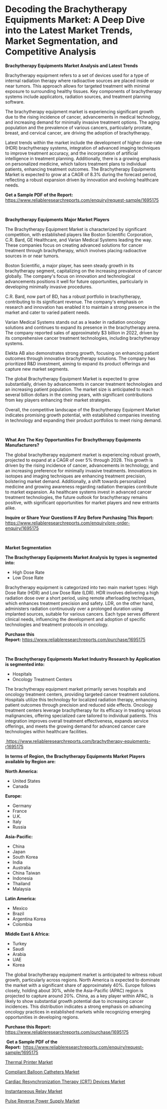 <p><h1>Decoding the Brachytherapy Equipments Market: A Deep Dive into the Latest Market Trends, Market Segmentation, and Competitive Analysis</h1></p><p><strong>Brachytherapy Equipments Market Analysis and Latest Trends</strong></p>
<p><p>Brachytherapy equipment refers to a set of devices used for a type of internal radiation therapy where radioactive sources are placed inside or near tumors. This approach allows for targeted treatment with minimal exposure to surrounding healthy tissues. Key components of brachytherapy systems include applicators, radiation sources, and treatment planning software. </p><p>The brachytherapy equipment market is experiencing significant growth due to the rising incidence of cancer, advancements in medical technology, and increasing demand for minimally invasive treatment options. The aging population and the prevalence of various cancers, particularly prostate, breast, and cervical cancer, are driving the adoption of brachytherapy. </p><p>Latest trends within the market include the development of higher dose-rate (HDR) brachytherapy systems, integration of advanced imaging techniques to improve treatment accuracy, and the incorporation of artificial intelligence in treatment planning. Additionally, there is a growing emphasis on personalized medicine, which tailors treatment plans to individual patients, enhancing treatment outcomes. The Brachytherapy Equipments Market is expected to grow at a CAGR of 8.3% during the forecast period, reflecting a robust expansion driven by innovation and evolving healthcare needs.</p></p>
<p><strong>Get a Sample PDF of the Report:&nbsp;</strong> <a href="https://www.reliableresearchreports.com/enquiry/request-sample/1695175?utm_campaign=38&utm_medium=2&utm_source=Github&utm_content=ia&utm_term=07102024&utm_id=brachytherapy-equipments">https://www.reliableresearchreports.com/enquiry/request-sample/1695175</a></p>
<p>&nbsp;</p>
<p><strong>Brachytherapy Equipments Major Market Players</strong></p>
<p><p>The Brachytherapy Equipment Market is characterized by significant competition, with established players like Boston Scientific Corporation, C.R. Bard, GE Healthcare, and Varian Medical Systems leading the way. These companies focus on creating advanced solutions for cancer treatment through brachytherapy, which involves placing radioactive sources in or near tumors.</p><p>Boston Scientific, a major player, has seen steady growth in its brachytherapy segment, capitalizing on the increasing prevalence of cancer globally. The company's focus on innovation and technological advancements positions it well for future opportunities, particularly in developing minimally invasive procedures.</p><p>C.R. Bard, now part of BD, has a robust portfolio in brachytherapy, contributing to its significant revenue. The company's emphasis on research and innovation has enabled it to maintain a strong presence in the market and cater to varied patient needs.</p><p>Varian Medical Systems stands out as a leader in radiation oncology solutions and continues to expand its presence in the brachytherapy arena. The company reported sales of approximately $3 billion in 2022, driven by its comprehensive cancer treatment technologies, including brachytherapy systems.</p><p>Elekta AB also demonstrates strong growth, focusing on enhancing patient outcomes through innovative brachytherapy solutions. The company has prioritized R&D investment, aiming to expand its product offerings and capture new market segments.</p><p>The global Brachytherapy Equipment Market is expected to grow substantially, driven by advancements in cancer treatment technologies and an increasing patient population. The market size is anticipated to reach several billion dollars in the coming years, with significant contributions from key players enhancing their market strategies.</p><p>Overall, the competitive landscape of the Brachytherapy Equipment Market indicates promising growth potential, with established companies investing in technology and expanding their product portfolios to meet rising demand.</p></p>
<p>&nbsp;</p>
<p><strong>What Are The Key Opportunities For Brachytherapy Equipments Manufacturers?</strong></p>
<p><p>The global brachytherapy equipment market is experiencing robust growth, projected to expand at a CAGR of over 5% through 2028. This growth is driven by the rising incidence of cancer, advancements in technology, and an increasing preference for minimally invasive treatments. Innovations in isotopes and imaging techniques are enhancing treatment precision, bolstering market demand. Additionally, a shift towards personalized medicine and growing awareness regarding radiation therapies contribute to market expansion. As healthcare systems invest in advanced cancer treatment technologies, the future outlook for brachytherapy remains positive, with significant opportunities for market players and new entrants alike.</p></p>
<p><strong>Inquire or Share Your Questions If Any Before Purchasing This Report:</strong> <a href="https://www.reliableresearchreports.com/enquiry/pre-order-enquiry/1695175?utm_campaign=38&utm_medium=2&utm_source=Github&utm_content=ia&utm_term=07102024&utm_id=brachytherapy-equipments">https://www.reliableresearchreports.com/enquiry/pre-order-enquiry/1695175</a></p>
<p>&nbsp;</p>
<p><strong>Market Segmentation</strong></p>
<p><strong>The Brachytherapy Equipments Market Analysis by types is segmented into:</strong></p>
<p><ul><li>High Dose Rate</li><li>Low Dose Rate</li></ul></p>
<p><p>Brachytherapy equipment is categorized into two main market types: High Dose Rate (HDR) and Low Dose Rate (LDR). HDR involves delivering a high radiation dose over a short period, using remote afterloading techniques, which enhances treatment precision and safety. LDR, on the other hand, administers radiation continuously over a prolonged duration using implanted sources, suitable for various cancers. Each type serves different clinical needs, influencing the development and adoption of specific technologies and treatment protocols in oncology.</p></p>
<p><strong>Purchase this Report:&nbsp;</strong><a href="https://www.reliableresearchreports.com/purchase/1695175?utm_campaign=38&utm_medium=2&utm_source=Github&utm_content=ia&utm_term=07102024&utm_id=brachytherapy-equipments">https://www.reliableresearchreports.com/purchase/1695175</a></p>
<p>&nbsp;</p>
<p><strong>The Brachytherapy Equipments Market Industry Research by Application is segmented into:</strong></p>
<p><ul><li>Hospitals</li><li>Oncology Treatment Centers</li></ul></p>
<p><p>The brachytherapy equipment market primarily serves hospitals and oncology treatment centers, providing targeted cancer treatment solutions. Hospitals utilize this technology for localized radiation therapy, enhancing patient outcomes through precision and reduced side effects. Oncology treatment centers leverage brachytherapy for its efficacy in treating various malignancies, offering specialized care tailored to individual patients. This integration improves overall treatment effectiveness, expands service offerings, and meets the growing demand for advanced cancer care technologies within healthcare facilities.</p></p>
<p><a href="https://www.reliableresearchreports.com/brachytherapy-equipments-r1695175?utm_campaign=38&utm_medium=2&utm_source=Github&utm_content=ia&utm_term=07102024&utm_id=brachytherapy-equipments">&nbsp;https://www.reliableresearchreports.com/brachytherapy-equipments-r1695175</a></p>
<p><strong>In terms of Region, the Brachytherapy Equipments Market Players available by Region are:</strong></p>
<p>
    <p> <strong> North America: </strong>
        <ul>
            <li>United States</li>
            <li>Canada</li>
        </ul>
        </p> 
    <p> <strong> Europe: </strong>
        <ul>
            <li>Germany</li>
            <li>France</li>
            <li>U.K.</li>
            <li>Italy</li>
            <li>Russia</li>
        </ul>
        </p> 
    <p> <strong> Asia-Pacific: </strong>
        <ul>
            <li>China</li>
            <li>Japan</li>
            <li>South Korea</li>
            <li>India</li>
            <li>Australia</li>
            <li>China Taiwan</li>
            <li>Indonesia</li>
            <li>Thailand</li>
            <li>Malaysia</li>
        </ul>
        </p> 
    <p> <strong> Latin America: </strong>
        <ul>
            <li>Mexico</li>
            <li>Brazil</li>
            <li>Argentina Korea</li>
            <li>Colombia</li>
        </ul>
        </p> 
    <p> <strong> Middle East & Africa: </strong>
        <ul>
            <li>Turkey</li>
            <li>Saudi</li>
            <li>Arabia</li>
            <li>UAE</li>
            <li>Korea</li>
        </ul>
    </p>
    </p>
<p><p>The global brachytherapy equipment market is anticipated to witness robust growth, particularly across regions. North America is expected to dominate the market with a significant share of approximately 40%. Europe follows closely, holding about 30%, while the Asia-Pacific (APAC) region is projected to capture around 20%. China, as a key player within APAC, is likely to show substantial growth potential due to increasing cancer incidences. This distribution indicates a strong emphasis on advancing oncology practices in established markets while recognizing emerging opportunities in developing regions.</p></p>
<p><strong>Purchase this Report: </strong><a href="https://www.reliableresearchreports.com/purchase/1695175?utm_campaign=38&utm_medium=2&utm_source=Github&utm_content=ia&utm_term=07102024&utm_id=brachytherapy-equipments">https://www.reliableresearchreports.com/purchase/1695175</a></p>
<p>&nbsp;<strong>Get a Sample PDF of the Report:&nbsp;&nbsp;</strong><a href="https://www.reliableresearchreports.com/enquiry/request-sample/1695175?utm_campaign=38&utm_medium=2&utm_source=Github&utm_content=ia&utm_term=07102024&utm_id=brachytherapy-equipments">https://www.reliableresearchreports.com/enquiry/request-sample/1695175</a></p>
<p><strong></strong></p>
<p><p><a href="https://www.linkedin.com/pulse/thermal-printer-market-dynamics-application-types-emerging-ub3me?utm_campaign=38&utm_medium=2&utm_source=Github&utm_content=ia&utm_term=07102024&utm_id=brachytherapy-equipments">Thermal Printer Market</a></p><p><a href="https://github.com/NasrinKhan99/Market-Research-Report-List-1/blob/main/compliant-balloon-catheters-market.md?utm_campaign=38&utm_medium=2&utm_source=Github&utm_content=ia&utm_term=07102024&utm_id=brachytherapy-equipments">Compliant Balloon Catheters Market</a></p><p><a href="https://github.com/RoseBoyd475/Market-Research-Report-List-1/blob/main/cardiac-resynchronization-therapy-crt-devices-market.md?utm_campaign=38&utm_medium=2&utm_source=Github&utm_content=ia&utm_term=07102024&utm_id=brachytherapy-equipments">Cardiac Resynchronization Therapy (CRT) Devices Market</a></p><p><a href="https://issuu.com/reportprime-2/docs/instantaneous-relay-market-size-203_1480a4661dffb6?utm_campaign=38&utm_medium=2&utm_source=Github&utm_content=ia&utm_term=07102024&utm_id=brachytherapy-equipments">Instantaneous Relay Market</a></p><p><a href="https://issuu.com/reportprime-2/docs/pulse-reverse-power-supply-market-s_954b754ba04a7c?utm_campaign=38&utm_medium=2&utm_source=Github&utm_content=ia&utm_term=07102024&utm_id=brachytherapy-equipments">Pulse Reverse Power Supply Market</a></p></p>